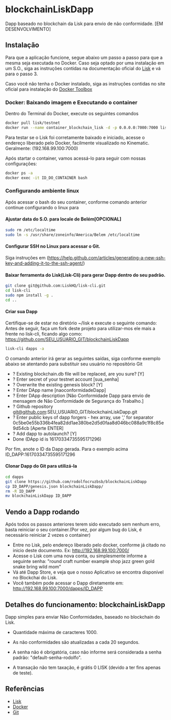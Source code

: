 # blockchainLiskDapp
Dapp baseado no blockchain da Lisk para envio de não conformidade. [EM DESENVOLVIMENTO]

## Instalação
Para que a aplicação funcione, segue abaixo um passo a passo para que a mesma seja executada no Docker.
Caso seja optado por uma instalação em um S.O., siga as instruções contidas na documentação oficial do  [Lisk](https://lisk.io/documentation?i=lisk-docs/BinaryInstall) e vá para o passo 3.

Caso você não tenha o Docker instalado, siga as instruções contidas no site oficial para instalação do [Docker Toolbox](https://www.docker.com/products/docker-toolbox)

### Docker: Baixando imagem e Executando o container

Dentro do Terminal do Docker, execute os seguintes comandos

```sh
docker pull lisk/testnet
docker run --name container_blockchain_lisk -d -p 0.0.0.0:7000:7000 lisk/testnet
```

Para testar se o Lisk foi corretamente baixado e iniciado, acesse o endereço liberado pelo Docker, facilmente visualizado no Kinematic. Geralmente: (192.168.99.100:7000)

Após startar o container, vamos acessá-lo para seguir com nossas configurações:

```sh
docker ps -a
docker exec -it ID_DO_CONTAINER bash
```

### Configurando ambiente linux 
Após acessar o bash do seu container, conforme comando anterior continue configurando o linux para

#### Ajustar data do S.O. para locale de Belém[OPCIONAL]

```sh
sudo rm /etc/localtime
sudo ln -s /usr/share/zoneinfo/America/Belem /etc/localtime
```

#### Configurar SSH no Linux para acessar o Git. 
Siga instruções em (https://help.github.com/articles/generating-a-new-ssh-key-and-adding-it-to-the-ssh-agent/)

#### Baixar ferramenta do Lisk(Lisk-Cli) para gerar Dapp dentro do seu padrão.
 
```sh
git clone git@github.com:LiskHQ/lisk-cli.git
cd lisk-cli
sudo npm install -g .
cd ..
```

#### Criar sua Dapp
Certifique-se de estar no diretório ~/lisk e execute o seguinte comando:
Antes de seguir, faça um fork deste projeto para utilizar-mos ele mais a frente no lisk-cli, ficando algo como: https://github.com/SEU_USUARIO_GIT/blockchainLiskDapp
```sh
lisk-cli dapps -a
``` 

O comando anterior irá gerar as seguintes saídas, siga conforme exemplo abaixo se atentando para substituir seu usuário no repositório Git

* ? Existing blockchain.db file will be replaced, are you sure? [Y]
* ? Enter secret of your testnet account [sua_senha]
* ? Overwrite the existing genesis block? [Y]
* ? Enter DApp name [naoconformidadeDapp]
* ? Enter DApp description [Não Conformidade Dapp para envio de mensagem de Não Conformidade de Segurança do Trabalho.]
* ? Github repository git@github.com:SEU_USUARIO_GIT/blockchainLiskDapp.git
* ? Enter public keys of dapp forgers - hex array, use ',' for separator 0c5be0e55b336b4fea82dd1ae380be2d5d0faa8d046bc088a9c1f8c85e9d54cb [Aperte ENTER]
* ? Add dapp to autolaunch? [Y]
* Done (DApp id is 16170334735595171296)

Por fim, anote o ID da Dapp gerada. Para o exemplo acima ID_DAPP:16170334735595171296

#### Clonar Dapp do Git para utilizá-la
```sh
cd dapps
git clone https://github.com/rodolfocruzbsb/blockchainLiskDapp
cp ID_DAPP/genesis.json blockchainLiskDapp/
rm -R ID_DAPP
mv blockchainLiskDapp ID_DAPP
``` 
## Vendo a Dapp rodando
Após todos os passos anteriores terem sido executado sem nenhum erro, basta reiniciar o seu container.(Por vez, por algum bug do Lisk, é necessário reiniciar 2 vezes o container)
* Entre no Lisk, pelo endereço liberado pelo docker, conforme já citado no inicio deste documento. Ex: http://192.168.99.100:7000/
* Acesse o Lisk com uma nova conta, ou simplesmente informe a seguinte senha: "round craft number example shop jazz green gold snake bring wild mom"
* Vá até Dapp Store, e veja que o nosso Aplicativo se encontra disponível no Blockchai do Lisk.
* Você também pode acessar o Dapp diretamente em: http://192.168.99.100:7000/dapps/ID_DAPP



## Detalhes do funcionamento: blockchainLiskDapp

Dapp simples para enviar Não Conformidades, baseado no blockchain do Lisk.

- Quantidade máxima de caracteres 1000.

- As não conformidades são atualizadas a cada 20 segundos.

- A senha não é obrigatória, caso não informe será considerada a senha padrão: "default-senha-rodolfo".

- A transação não tem taxação, é grátis 0 LISK (devido a ter fins apenas de teste).

## Referências

- [Lisk](https://lisk.io/documentation?i=lisk-docs/README)
- [Docker](https://docs.docker.com/)
- [Git](https://help.github.com/)
